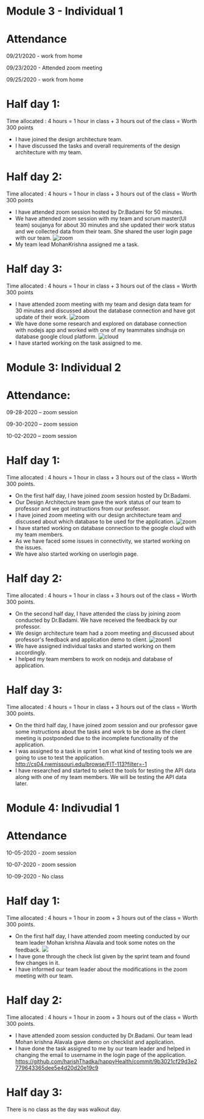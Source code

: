 # Module 3 - Individual 1

# Attendance

09/21/2020 - work from home

09/23/2020 - Attended zoom meeting

09/25/2020 - work from home

# Half day 1:

Time allocated : 4 hours = 1 hour in class + 3 hours out of the class = Worth 300 points

- I have joined the design architecture team. 
- I have discussed the tasks and overall requirements of the design architecture with my team.

# Half day 2:

Time allocated : 4 hours = 1 hour in class + 3 hours out of the class = Worth 300 points

- I have attended zoom session hosted by Dr.Badami for 50 minutes.
- We have attended zoom session with my team and scrum master(UI team) soujanya for about 30 minutes and she updated their work status and we collected data from their team. She shared the user login page with our team.
![zoom](https://github.com/annie0sc/gdp-happy-health/blob/master/design-architecture/Contributions/SindhuRani/arcizoom1.PNG)
- My team lead MohanKrishna assigned me a task.

# Half day 3:

Time allocated : 4 hours = 1 hour in class + 3 hours out of the class = Worth 300 points

- I have attended zoom meeting with my team and design data team for 30 minutes and discussed about the database connection and have got update of their work.
![zoom](https://github.com/annie0sc/gdp-happy-health/blob/master/design-architecture/Contributions/SindhuRani/archizoom22.PNG)
- We have done some research and explored on database connection with nodejs app and worked with one of my teammates sindhuja on database google cloud platform.
![cloud](https://github.com/annie0sc/gdp-happy-health/blob/master/design-architecture/Gcp%20account.PNG)
- I have started working on the task assigned to me.


# Module 3: Individual 2

# Attendance:

09-28-2020 – zoom session

09-30-2020 – zoom session

10-02-2020 – zoom session

# Half day 1:

Time allocated : 4 hours = 1 hour in class + 3 hours out of the class = Worth 300 points.

- On the first half day, I have joined zoom session hosted by Dr.Badami. 
- Our Design Architecture team gave the work status of our team to professor and we got instructions from our professor.
- I have joined zoom meeting with our design architecture team and discussed about which database to be used for the application.
![zoom](https://github.com/annie0sc/gdp-happy-health/blob/master/design-architecture/Contributions/SindhuRani/desarchi928.PNG)
- I have started working on database connection to the google cloud with my team members. 
- As we have faced some issues in connectivity, we started working on the issues.
- We have also started working on userlogin page.


# Half day 2:

Time allocated : 4 hours = 1 hour in class + 3 hours out of the class = Worth 300 points.

- On the second half day, I have attended the class by joining zoom conducted by Dr.Badami. We have received the feedback by our professor.
- We design architecture team had a zoom meeting and discussed about professor's feedback and application demo to client. 
![zoom1](https://github.com/annie0sc/gdp-happy-health/blob/master/design-architecture/Contributions/SindhuRani/desiarchit9288.PNG)
- We have assigned individual tasks and started working on them accordingly.
- I helped my team members to work on nodejs and database of application.

# Half day 3:

Time allocated : 4 hours = 1 hour in class + 3 hours out of the class = Worth 300 points.

- On the third half day, I have joined zoom session and our professor gave some instructions about the tasks and work to be done as the client meeting is postponded due to the incomplete functionality of the application.
- I was assigned to a task in sprint 1 on what kind of testing tools we are going to use to test the application.
http://cs04.nwmissouri.edu/browse/FIT-113?filter=-1
- I have researched and started to select the tools for testing the API data along with one of my team members. We will be testing the API data later.


# Module 4: Indivudial 1

# Attendance

10-05-2020 - zoom session

10-07-2020 - zoom session

10-09-2020 - No class

# Half day 1:

Time allocated : 4 hours = 1 hour in zoom + 3 hours out of the class = Worth 300 points.

- On the first half day, I have attended zoom meeting conducted by our team leader Mohan krishna Alavala and took some notes on the feedback.
![](https://github.com/annie0sc/gdp-happy-health/blob/master/design-architecture/Meetings/MeetingOct5th.PNG?raw=true)
- I have gone through the check list given by the sprint team and found few changes in it.
- I have informed our team leader about the modifications in the zoom meeting with our team.

# Half day 2:

Time allocated : 4 hours = 1 hour in zoom + 3 hours out of the class = Worth 300 points.

- I have attended zoom session conducted by Dr.Badami. Our team lead Mohan krishna Alavala gave demo on checklist and application.
- I have done the task assigned to me by our team leader and helped in changing the email to username in the login page of the application.
https://github.com/harishThadka/happyHealth/commit/9b3021cf29d3e2779643365dee5e4d20d20e19c9

# Half day 3:

There is no class as the day was walkout day.




 




